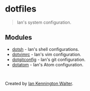 # dotfiles
> Ian's system configuration.

## Modules
* [dotsh](https://github.com/ianwalter/dotsh) - Ian's shell configurations.
* [dotvimrc](https://github.com/ianwalter/dotvimrc) - Ian's vim configuration.
* [dotgitconfig](https://github.com/ianwalter/dotgitconfig) - Ian's git
  configuration.
* [dotatom](https://github.com/ianwalter/dotatom) - Ian's Atom configuration.

&nbsp;

Created by [Ian Kennington Walter](http://iankwalter.com).
